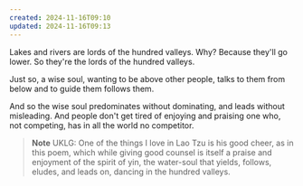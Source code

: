 ```yaml
---
created: 2024-11-16T09:10
updated: 2024-11-16T09:13
---
```



Lakes and rivers are lords of the hundred valleys.
Why? Because they'll go lower.
So they're the lords of the hundred valleys.

Just so, a wise soul,
wanting to be above other people,
talks to them from below
and to guide them
follows them.

And so the wise soul
predominates without dominating,
and leads without misleading.
And people don't get tired
of enjoying and praising
one who, not competing,
has in all the world
no competitor.


> **Note** UKLG: One of the things I love in Lao Tzu is his good cheer, as in this poem, which while giving good counsel is itself a praise and enjoyment of the spirit of yin, the water-soul that yields, follows, eludes, and leads on, dancing in the hundred valleys.



